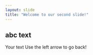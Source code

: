 ```yaml
---
layout: slide
title: "Welcome to our second slide!"
---
```

abc text
---
Your text
Use the left arrow to go back!
